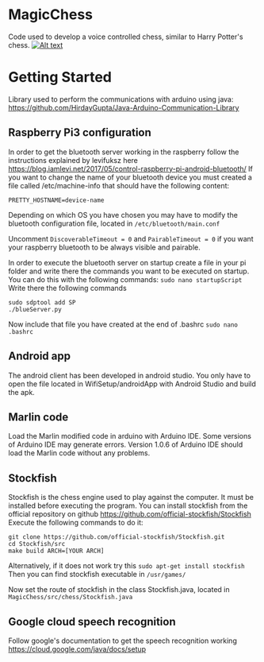 # MagicChess
Code used to develop a voice controlled chess, similar to Harry Potter's chess.
[![Alt text](https://img.youtube.com/vi/XP4GMycFWes/0.jpg)](https://www.youtube.com/watch?v=XP4GMycFWes)

# Getting Started
Library used to perform the communications with arduino using java: https://github.com/HirdayGupta/Java-Arduino-Communication-Library
 ## Raspberry Pi3 configuration 
 In order to get the bluetooth server working in the raspberry follow the instructions explained by levifuksz here https://blog.iamlevi.net/2017/05/control-raspberry-pi-android-bluetooth/
 If you want to change the name of your bluetooth device you must created a file called /etc/machine-info that should have the following content:
 
`PRETTY_HOSTNAME=device-name`

Depending on which OS you have chosen you may have to modify the bluetooth configuration file, located in
`/etc/bluetooth/main.conf`

Uncomment `DiscoverableTimeout = 0` and `PairableTimeout = 0` if you want your raspberry bluetooth to be always visible and pairable.

In order to execute the bluetooth server on startup create a file in your pi folder and write there the commands you want to be executed on startup. You can do this with the following commands:
`sudo nano startupScript`
Write there the following commands
```
sudo sdptool add SP
./blueServer.py
```
Now include that file you have created at the end of .bashrc
`sudo nano .bashrc`


## Android app
The android client has been developed in android studio. You only have to open the file located in WifiSetup/androidApp with Android Studio and build the apk.

## Marlin code
Load the Marlin modified code in arduino with Arduino IDE. Some versions of Arduino IDE may generate errors. Version 1.0.6 of Arduino IDE should load the Marlin code without any problems.

## Stockfish
Stockfish is the chess engine used to play against the computer. It must be installed before executing the program. You can install stockfish from the official repository on github https://github.com/official-stockfish/Stockfish
Execute the following commands to do it:
```
git clone https://github.com/official-stockfish/Stockfish.git
cd Stockfish/src
make build ARCH=[YOUR ARCH]
```

Alternatively, if it does not work try this
`sudo apt-get install stockfish`
Then you can find stockfish executable in `/usr/games/`

Now set the route of stockfish in the  class Stockfish.java, located in 
`MagicChess/src/chess/Stockfish.java`

## Google cloud speech recognition
Follow google's documentation to get the speech recognition working
https://cloud.google.com/java/docs/setup
